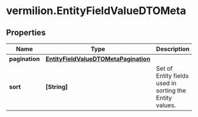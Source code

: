 # vermilion.EntityFieldValueDTOMeta

## Properties

Name | Type | Description | Notes
------------ | ------------- | ------------- | -------------
**pagination** | [**EntityFieldValueDTOMetaPagination**](EntityFieldValueDTOMetaPagination.md) |  | [optional] 
**sort** | **[String]** | Set of Entity fields used in sorting the Entity values. | [optional] 


